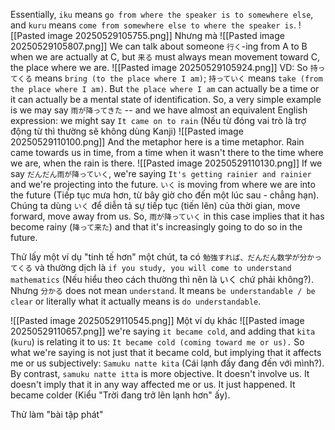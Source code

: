 Essentially, `iku` means `go from where the speaker is to somewhere else`, and `kuru` means `come from somewhere else to where the speaker is`.
![[Pasted image 20250529105755.png]]
Nhưng mà 
![[Pasted image 20250529105807.png]]
We can talk about someone `行く`-ing from A to B when we are actually at C, but `来る` must always mean movement toward C, the place where we are.
![[Pasted image 20250529105924.png]]
VD: So `持ってくる` means `bring (to the place where I am)`; `持っていく` means `take (from the place where I am)`. But `the place where I am` can actually be a time or it can actually be a mental state of identification.
So, a very simple example is we may say `雨が降ってきた` -- and we have almost an equivalent English expression: we might say `It came on to rain` (Nếu từ đóng vai trò là trợ động từ thì thường sẽ không dùng Kanji)
![[Pasted image 20250529110100.png]]
And the metaphor here is a time metaphor. Rain came towards us in time, from a time when it wasn't there to the time where we are, when the rain is there.
![[Pasted image 20250529110130.png]]
If we say `だんだん雨が降っていく`, we're saying `It's getting rainier and rainier` and we're projecting into the future. `いく` is moving from where we are into the future (Tiếp tục mưa hơn, từ bây giờ cho đến một lúc sau - chẳng hạn). Chúng ta dùng `いく` để diễn tả sự tiếp tục (tiến lên) của thời gian, move forward, move away from us.
So, `雨が降っていく` in this case implies that it has become rainy (`降って来た`) and that it's increasingly going to do so in the future.

Thử lấy một ví dụ "tinh tế hơn" một chút, ta có `勉強すれば、だんだん数学が分かってくる` và thường dịch là `if you study, you will come to understand mathematics` (Nếu hiểu theo cách thường thì nên là いく chứ phải không?). 
Nhưng `分かる` does not mean `understand`. It means `be understandable / be clear` or literally what it actually means is `do understandable`. 

![[Pasted image 20250529110545.png]]
Một ví dụ khác
![[Pasted image 20250529110657.png]]
we're saying `it became cold`, and adding that `kita` (`kuru`) is relating it to us: `It became cold (coming toward me or us).` So what we're saying is not just that it became cold, but implying that it affects me or us subjectively: `Samuku natte kita` (Cái lạnh đấy đang đến với mình?).
By contrast, `samuku natte itta` is more objective. It doesn't involve us. It doesn't imply that it in any way affected me or us. It just happened. It became colder (Kiểu "Trời đang trở lên lạnh hơn" ấy).

Thử làm "bài tập phát"